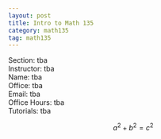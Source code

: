 ```yaml
---
layout: post
title: Intro to Math 135
category: math135
tag: math135
---
```


Section: tba  
Instructor: tba  
Name: tba  
Office: tba  
Email: tba  
Office Hours: tba  
Tutorials: tba  

$$a^2 + b^2 = c^2$$

